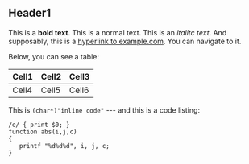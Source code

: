 ## Header1

This is a **bold text**. This is a normal text. This is an *italitc text*. And supposably, this is a [hyperlink to example.com](https://example.com). You can navigate to it.


Below, you can see a table:

| Cell1 | Cell2 | Cell3 |
|-------|-------|-------|
| Cell4 | Cell5 | Cell6 |


This is `(char*)"inline code"` --- and this is a code listing:

```
/e/ { print $0; }
function abs(i,j,c)
{
   printf "%d%d%d", i, j, c;
}
```
